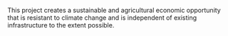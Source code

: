 This project creates a sustainable and agricultural economic opportunity that is resistant to climate change and is independent of existing infrastructure to the extent possible. 

